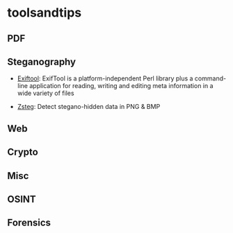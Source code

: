 # toolsandtips

## PDF

## Steganography

* [Exiftool](https://exiftool.org/): ExifTool is a platform-independent Perl library plus a command-line application for reading, writing and editing meta information in a wide variety of files

* [Zsteg](https://github.com/zed-0xff/zsteg): Detect stegano-hidden data in PNG & BMP

## Web

## Crypto

## Misc

## OSINT

## Forensics